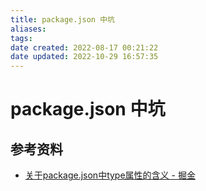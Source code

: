 ```yaml
---
title: package.json 中坑
aliases: 
tags: 
date created: 2022-08-17 00:21:22
date updated: 2022-10-29 16:57:35
---
```


# package.json 中坑

## 参考资料

- [关于package.json中type属性的含义 - 掘金](https://juejin.cn/post/7032278473389539365)
